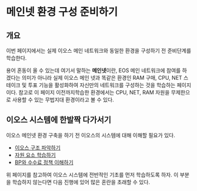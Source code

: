 # 메인넷 환경 구성 준비하기

## 개요

이번 페이지에서는 실제 이오스 메인 네트워크와 동일한 환경을 구성하기 전 준비단계를 학습한다.

용어 혼동이 올 수 있는데 여기서 말하는 **메인넷**이란, EOS 메인 네트워크에 참여를 하겠다는 의미가 아니라 실제 이오스 메인 넷과 똑같은 환경인 RAM 구매, CPU, NET 스테이크 및 투표 기능을 활성화하여 자신만의 네트워크를 구성하는 것을 학습하는 페이지이다. 참고로 이 페이지 이전까지학습한 환경에서는 CPU, NET, RAM 자원을 무제한으로 사용할 수 있는 무법지대 환경이라고 볼 수 있다.

## 이오스 시스템에 한발짝 다가서기

이오스 메인넷 환경 구축을 하기 전 이오스의 시스템에 대해 이해할 필요가 있다.

* [이오스 구조 파악하기](eos-struct.md)
* [자원 요소 학습하기](resources.md)
* [BP와 수수료 정책 이해하기](bp-commission.md)

위 페이지를 참고하여 이오스 시스템에 전반적인 기초를 먼저 학습하도록 하자. 이 부분을 학습하지 않는다면 다음 진행에 있어 많은 혼란을 초래할 수 있다.

